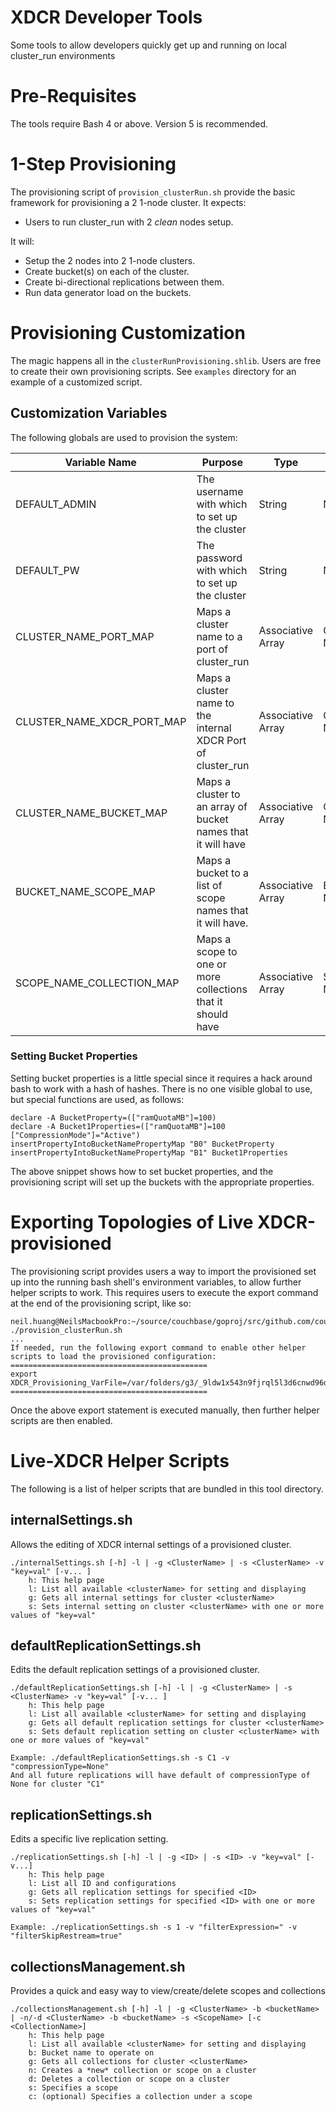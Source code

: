 # XDCR Developer Tools

Some tools to allow developers quickly get up and running on local cluster_run environments
# Pre-Requisites
The tools require Bash 4 or above. Version 5 is recommended.

# 1-Step Provisioning
The provisioning script of `provision_clusterRun.sh` provide the basic framework for provisioning a 2 1-node cluster. 
It expects:
   - Users to run cluster_run with 2 *clean* nodes setup.

It will:
  - Setup the 2 nodes into 2 1-node clusters.
  - Create bucket(s) on each of the cluster.
  - Create bi-directional replications between them.
  - Run data generator load on the buckets.

# Provisioning Customization
The magic happens all in the `clusterRunProvisioning.shlib`. Users are free to create their own provisioning scripts. See `examples` directory for an example of a customized script.
## Customization Variables
The following globals are used to provision the system:

| Variable Name              | Purpose                                                      | Type              | Key          | Value                     |
|----------------------------|--------------------------------------------------------------|-------------------|--------------|---------------------------|
| DEFAULT_ADMIN              | The username with which to set up the cluster                | String            | N/A          | Specified string          |
| DEFAULT_PW                 | The password with which to set up the cluster                | String            | N/A          | Specified String          |
| CLUSTER_NAME_PORT_MAP      | Maps a cluster name to a port of cluster_run                 | Associative Array | Cluster Name | Port Number               |
| CLUSTER_NAME_XDCR_PORT_MAP | Maps a cluster name to the internal XDCR Port of cluster_run | Associative Array | Cluster Name | XDCR Port number          |
| CLUSTER_NAME_BUCKET_MAP    | Maps a cluster to an array of bucket names that it will have | Associative Array | Cluster Name | Array of Bucket names     |
| BUCKET_NAME_SCOPE_MAP      | Maps a bucket to a list of scope names that it will have.    | Associative Array | Bucket Name  | Array of Scope names      |
| SCOPE_NAME_COLLECTION_MAP  | Maps a scope to one or more collections that it should have  | Associative Array | Scope Name   | Array of Collection names |

### Setting Bucket Properties
Setting bucket properties is a little special since it requires a hack around bash to work with a hash of hashes. There is no one visible global to use, but special functions are used, as follows:
```
declare -A BucketProperty=(["ramQuotaMB"]=100)
declare -A Bucket1Properties=(["ramQuotaMB"]=100 ["CompressionMode"]="Active")
insertPropertyIntoBucketNamePropertyMap "B0" BucketProperty
insertPropertyIntoBucketNamePropertyMap "B1" Bucket1Properties
```
The above snippet shows how to set bucket properties, and the provisioning script will set up the buckets with the appropriate properties.

# Exporting Topologies of Live XDCR-provisioned
The provisioning script provides users a way to import the provisioned set up into the running bash shell's environment variables, to allow further helper scripts to work.
This requires users to execute the export command at the end of the provisioning script, like so:

```
neil.huang@NeilsMacbookPro:~/source/couchbase/goproj/src/github.com/couchbase/goxdcr/tools$ ./provision_clusterRun.sh
...
If needed, run the following export command to enable other helper scripts to load the provisioned configuration:
============================================
export XDCR_Provisioning_VarFile=/var/folders/g3/_9ldw1x543n9fjrql5l3d6cnwd96dq/T/tmp.qPiaw4vz
============================================
```

Once the above export statement is executed manually, then further helper scripts are then enabled.

# Live-XDCR Helper Scripts
The following is a list of helper scripts that are bundled in this tool directory.

## internalSettings.sh
Allows the editing of XDCR internal settings of a provisioned cluster.
```
./internalSettings.sh [-h] -l | -g <ClusterName> | -s <ClusterName> -v "key=val" [-v... ]
	h: This help page
	l: List all available <clusterName> for setting and displaying
	g: Gets all internal settings for cluster <clusterName>
	s: Sets internal setting on cluster <clusterName> with one or more values of "key=val"
```

## defaultReplicationSettings.sh
Edits the default replication settings of a provisioned cluster.
```
./defaultReplicationSettings.sh [-h] -l | -g <ClusterName> | -s <ClusterName> -v "key=val" [-v... ]
	h: This help page
	l: List all available <clusterName> for setting and displaying
	g: Gets all default replication settings for cluster <clusterName>
	s: Sets default replication setting on cluster <clusterName> with one or more values of "key=val"

Example: ./defaultReplicationSettings.sh -s C1 -v "compressionType=None"
And all future replications will have default of compressionType of None for cluster "C1"
```

## replicationSettings.sh
Edits a specific live replication setting. 
```
./replicationSettings.sh [-h] -l | -g <ID> | -s <ID> -v "key=val" [-v...]
	h: This help page
	l: List all ID and configurations
	g: Gets all replication settings for specified <ID>
	s: Sets replication settings for specified <ID> with one or more values of "key=val"

Example: ./replicationSettings.sh -s 1 -v "filterExpression=" -v "filterSkipRestream=true"
```

## collectionsManagement.sh
Provides a quick and easy way to view/create/delete scopes and collections
```
./collectionsManagement.sh [-h] -l | -g <ClusterName> -b <bucketName> | -n/-d <ClusterName> -b <bucketName> -s <ScopeName> [-c <CollectionName>]
	h: This help page
	l: List all available <clusterName> for setting and displaying
	b: Bucket name to operate on
	g: Gets all collections for cluster <clusterName>
	n: Creates a *new* collection or scope on a cluster
	d: Deletes a collection or scope on a cluster
	s: Specifies a scope
	c: (optional) Specifies a collection under a scope
```
